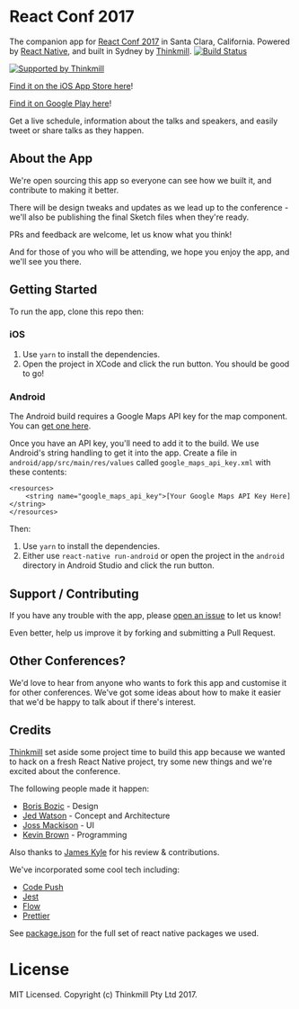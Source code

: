 # React Conf 2017

The companion app for [React Conf 2017](http://conf.reactjs.org) in Santa Clara, California. Powered by [React Native](https://facebook.github.io/react-native/), and built in Sydney by [Thinkmill](https://www.thinkmill.com.au). [![Build Status](https://travis-ci.org/epitaphmike/react-conf-app.svg?branch=master)](https://travis-ci.org/epitaphmike/react-conf-app)

<a href="http://thinkmill.com.au/?utm_source=github&amp;utm_medium=badge&amp;utm_campaign=react-conf-app"><img src="https://camo.githubusercontent.com/1752e09ecedba599946d84f1b465bc1176434d5a/68747470733a2f2f7468696e6b6d696c6c2e6769746875622e696f2f62616467652f68656172742e737667" alt="Supported by Thinkmill" data-canonical-src="https://thinkmill.github.io/badge/heart.svg" style="max-width:100%;"></a>

[Find it on the iOS App Store here](https://itunes.apple.com/WebObjects/MZStore.woa/wa/viewSoftware?id=1212174348&mt=8)!

[Find it on Google Play here](https://play.google.com/store/apps/details?id=com.reactconf2017)!

Get a live schedule, information about the talks and speakers, and easily tweet or share talks as they happen.

## About the App

We're open sourcing this app so everyone can see how we built it, and contribute to making it better.

There will be design tweaks and updates as we lead up to the conference - we'll also be publishing the final Sketch files when they're ready.

PRs and feedback are welcome, let us know what you think!

And for those of you who will be attending, we hope you enjoy the app, and we'll see you there.

## Getting Started

To run the app, clone this repo then:

### iOS

1. Use `yarn` to install the dependencies.
2. Open the project in XCode and click the run button. You should be good to go!

### Android

The Android build requires a Google Maps API key for the map component. You can [get one here](https://developers.google.com/maps/documentation/android-api/signup).

Once you have an API key, you'll need to add it to the build. We use Android's string handling to get it into the app. Create a file in `android/app/src/main/res/values` called `google_maps_api_key.xml` with these contents:

```
<resources>
    <string name="google_maps_api_key">[Your Google Maps API Key Here]</string>
</resources>
```

Then:

1. Use `yarn` to install the dependencies.
2. Either use `react-native run-android` or open the project in the `android` directory in Android Studio and click the run button.

## Support / Contributing

If you have any trouble with the app, please [open an issue](https://github.com/Thinkmill/react-conf-app/issues/new) to let us know!

Even better, help us improve it by forking and submitting a Pull Request.

## Other Conferences?

We'd love to hear from anyone who wants to fork this app and customise it for other conferences. We've got some ideas about how to make it easier that we'd be happy to talk about if there's interest.

## Credits

[Thinkmill](https://www.thinkmill.com.au) set aside some project time to build this app because we wanted to hack on a fresh React Native project, try some new things and we're excited about the conference.

The following people made it happen:

* [Boris Bozic](https://twitter.com/borisbozic) - Design
* [Jed Watson](http://twitter.com/jedwatson) - Concept and Architecture
* [Joss Mackison](https://twitter.com/jossmackison) - UI
* [Kevin Brown](https://github.com/blargity) - Programming

Also thanks to [James Kyle](https://twitter.com/thejameskyle) for his review & contributions.

We've incorporated some cool tech including:

* [Code Push](http://microsoft.github.io/code-push/)
* [Jest](https://facebook.github.io/jest/)
* [Flow](https://flowtype.org)
* [Prettier](https://github.com/prettier/prettier)

See [package.json](./package.json) for the full set of react native packages we used.

# License

MIT Licensed. Copyright (c) Thinkmill Pty Ltd 2017.
